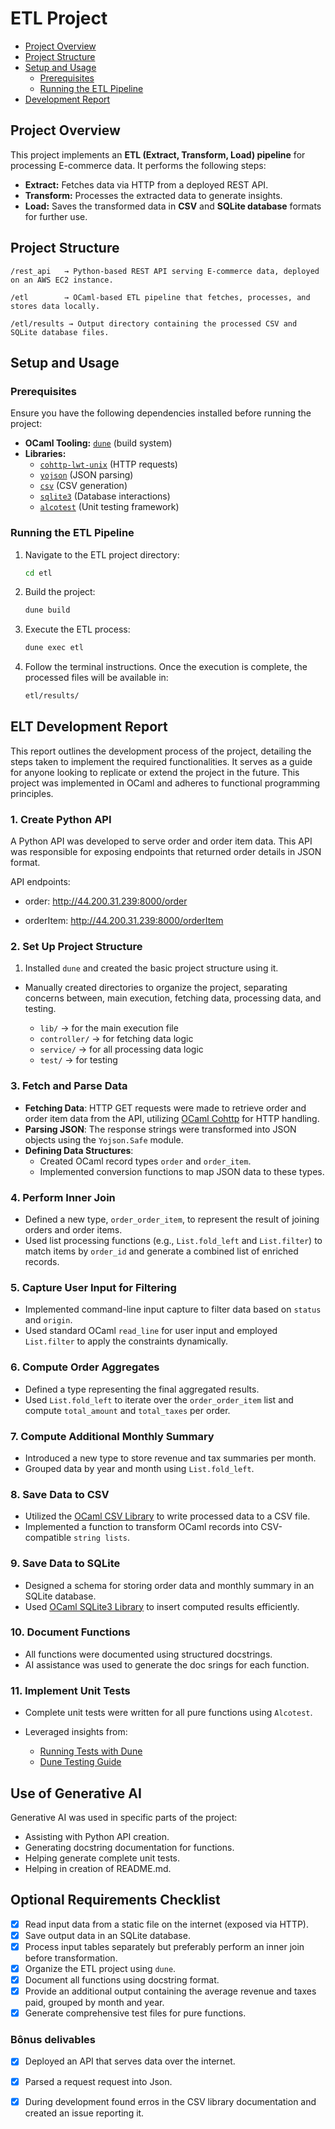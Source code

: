 # ETL Project

- [Project Overview](#project-overview)
- [Project Structure](#project-structure)
- [Setup and Usage](#setup-and-usage)
    - [Prerequisites](#prerequisites)
    - [Running the ETL Pipeline](#running-the-elt-pipeline)
- [Development Report](#development-report)



## Project Overview
This project implements an **ETL (Extract, Transform, Load) pipeline** for processing E-commerce data. It performs the following steps:

- **Extract:** Fetches data via HTTP from a deployed REST API.
- **Transform:** Processes the extracted data to generate insights.
- **Load:** Saves the transformed data in **CSV** and **SQLite database** formats for further use.

## Project Structure

```
/rest_api   → Python-based REST API serving E-commerce data, deployed on an AWS EC2 instance.

/etl        → OCaml-based ETL pipeline that fetches, processes, and stores data locally.

/etl/results → Output directory containing the processed CSV and SQLite database files.
```

## Setup and Usage

### Prerequisites
Ensure you have the following dependencies installed before running the project:

- **OCaml Tooling:** [`dune`](https://dune.build/) (build system)
- **Libraries:**
  - [`cohttp-lwt-unix`](https://github.com/mirage/ocaml-cohttp) (HTTP requests)
  - [`yojson`](https://github.com/ocaml-community/yojson) (JSON parsing)
  - [`csv`](https://github.com/Chris00/ocaml-csv) (CSV generation)
  - [`sqlite3`](https://github.com/mmottl/sqlite3-ocaml) (Database interactions)
  - [`alcotest`](https://github.com/mirage/alcotest) (Unit testing framework)

### Running the ETL Pipeline

1. Navigate to the ETL project directory:
   ```sh
   cd etl
   ```

2. Build the project:
   ```sh
   dune build
   ```

3. Execute the ETL process:
   ```sh
   dune exec etl
   ```

4. Follow the terminal instructions. Once the execution is complete, the processed files will be available in:
   ```sh
   etl/results/
   ```


## ELT Development Report

This report outlines the development process of the project, detailing the steps taken to implement the required functionalities. It serves as a guide for anyone looking to replicate or extend the project in the future. This project was implemented in OCaml and adheres to functional programming principles.

### 1. Create Python API
A Python API was developed to serve order and order item data. This API was responsible for exposing endpoints that returned order details in JSON format. 

API endpoints:

- order: http://44.200.31.239:8000/order

- orderItem: http://44.200.31.239:8000/orderItem


### 2. Set Up Project Structure

1. Installed `dune` and created the basic project structure using it.

- Manually created directories to organize the project, separating concerns between, main execution, fetching data, processing data, and testing.

    - `lib/` -> for the main execution file
    - `controller/` -> for fetching data logic
    - `service/` -> for all processing data logic
    - `test/` -> for testing 


### 3. Fetch and Parse Data
- **Fetching Data**: HTTP GET requests were made to retrieve order and order item data from the API, utilizing [OCaml Cohttp](https://github.com/mirage/ocaml-cohttp#client-tutorial) for HTTP handling.
- **Parsing JSON**: The response strings were transformed into JSON objects using the `Yojson.Safe` module.
- **Defining Data Structures**:
  - Created OCaml record types `order` and `order_item`.
  - Implemented conversion functions to map JSON data to these types.

### 4. Perform Inner Join
- Defined a new type, `order_order_item`, to represent the result of joining orders and order items.
- Used list processing functions (e.g., `List.fold_left` and `List.filter`) to match items by `order_id` and generate a combined list of enriched records.

### 5. Capture User Input for Filtering
- Implemented command-line input capture to filter data based on `status` and `origin`.
- Used standard OCaml `read_line` for user input and employed `List.filter` to apply the constraints dynamically.

### 6. Compute Order Aggregates
- Defined a type representing the final aggregated results.
- Used `List.fold_left` to iterate over the `order_order_item` list and compute `total_amount` and `total_taxes` per order.

### 7. Compute Additional Monthly Summary
- Introduced a new type to store revenue and tax summaries per month.
- Grouped data by year and month using `List.fold_left`.

### 8. Save Data to CSV
- Utilized the [OCaml CSV Library](https://ocaml.org/p/csv/2.4) to write processed data to a CSV file.
- Implemented a function to transform OCaml records into CSV-compatible `string lists`.

### 9. Save Data to SQLite
- Designed a schema for storing order data and monthly summary in an SQLite database.
- Used [OCaml SQLite3 Library](https://ocaml.org/p/sqlite3/5.1.0/doc/Sqlite3/index.html) to insert computed results efficiently.

### 10. Document Functions
- All functions were documented using structured docstrings.
- AI assistance was used to generate the doc srings for each function.

### 11. Implement Unit Tests
- Complete unit tests were written for all pure functions using `Alcotest`.

- Leveraged insights from:
  - [Running Tests with Dune](https://ocaml.org/docs/running-executables-and-tests-with-dune)
  - [Dune Testing Guide](https://dune.readthedocs.io/en/stable/tests.html)

## Use of Generative AI
Generative AI was used in specific parts of the project:
- Assisting with Python API creation.
- Generating docstring documentation for functions.
- Helping generate complete unit tests.
- Helping in creation of README.md.


## Optional Requirements Checklist
- [x] Read input data from a static file on the internet (exposed via HTTP).
- [x] Save output data in an SQLite database.
- [x] Process input tables separately but preferably perform an inner join before transformation.
- [x] Organize the ETL project using `dune`.
- [x] Document all functions using docstring format.
- [x] Provide an additional output containing the average revenue and taxes paid, grouped by month and year.
- [x] Generate comprehensive test files for pure functions.

### Bônus delivables

- [x] Deployed an API that serves data over the internet.
- [x] Parsed a request request into Json.
- [x] During development found erros in the CSV library documentation and created an issue reporting it.


